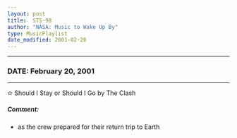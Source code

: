 ```yaml
---
layout: post
title:  STS-98
author: "NASA: Music to Wake Up By"
type: MusicPlaylist
date_modified: 2001-02-20
---
```


----
### DATE: February 20, 2001
----
✫ Should I Stay or Should I Go by The Clash

##### Comment:
* as the crew prepared for their return trip to Earth
